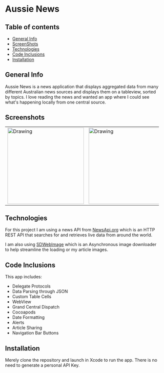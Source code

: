 #  Aussie News 

## Table of contents
* [General Info](#general-info)
* [ScreenShots](#screenshots)
* [Technologies](#technologies)
* [Code Inclusions](#code-inclusions)
* [Installation](#installation)

## General Info
Aussie News is a news application that displays aggregated data from many different Australian news sources and displays them on a tableview, sorted by topics. 
I love reading the news and wanted an app where I could see what's happening locally from one central source. 

## Screenshots
<table><tr>
<td> <img src="https://user-images.githubusercontent.com/50789735/113072145-14257d80-9212-11eb-9b87-46bd7c95965d.PNG" alt="Drawing" style="width: 250px;"/> </td>
<td> <img src="https://user-images.githubusercontent.com/50789735/113072159-1f78a900-9212-11eb-8f47-d3acdea7473e.PNG" alt="Drawing" style="width: 250px;"/> </td>
<td> <img src="https://user-images.githubusercontent.com/50789735/113072163-21db0300-9212-11eb-848a-13dee457892b.PNG" alt="Drawing" style="width: 250px;"/> </td>
</tr></table>

## Technologies

For this project I am using a news API from [NewsApi.org](http://NewsApi.org) which is an HTTP REST API that searches for and retrieves live data from around the world. 

I am also using [SDWebImage](https://github.com/SDWebImage/SDWebImage) which is an Asynchronous image downloader to help streamline the loading or my article images. 

## Code Inclusions
This app includes: 
* Delegate Protocols
* Data Parsing through JSON
* Custom Table Cells
* WebView
* Grand Central Dispatch
* Cocoapods
* Date Formatting
* Alerts
* Article Sharing
* Navigation Bar Buttons


## Installation
Merely clone the repository and launch in Xcode to run the app. There is no need to generate a personal API Key. 


